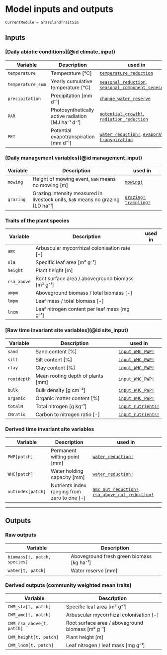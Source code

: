 # Model inputs and outputs

```@meta
CurrentModule = GrasslandTraitSim
```

## Inputs

### [Daily abiotic conditions](@id climate_input)
| Variable          | Description                                       | used in |
| ----------------- | ------------------------------------------------- | ------- |
| `temperature`     | Temperature [°C]                                  | [`temperature_reduction`](@ref) |
| `temperature_sum` | Yearly cumulative temperature [°C]                | [`seasonal_reduction`](@ref), [`seasonal_component_senescence`](@ref)         |
| `precipitation`   | Precipitation [mm d⁻¹]                            | [`change_water_reserve`](@ref) |
| `PAR`             | Photosynthetically active radiation [MJ ha⁻¹ d⁻¹] | [`potential_growth!`](@ref), [`radiation_reduction`](@ref) |
| `PET`             | Potential evapotranspiration [mm d⁻¹]             |[`water_reduction!`](@ref), [`evaporation`](@ref), [`transpiration`](@ref)        |


### [Daily management variables](@id management_input)
| Variable  | Description                                                                     | used in                                                |
| --------- | ------------------------------------------------------------------------------- | ------------------------------------------------------ |
| `mowing`  | Height of mowing event, `NaN` means no mowing [m]                               | [`mowing!`](@ref)                               |
| `grazing` | Grazing intensity measured in livestock units, `NaN` means no grazing [LD ha⁻¹] | [`grazing!`](@ref), [`trampling!`](@ref) |

### Traits of the plant species

| Variable    | Description                                      | used in |
| ----------- | ------------------------------------------------ | ------- |
| `amc`       | Arbuscular mycorrhizal colonisation rate [-]     |         |
| `sla`       | Specific leaf area [m² g⁻¹]                      |         |
| `height`    | Plant height [m]                                 |         |
| `rsa_above` | Root surface area / aboveground biomass [m² g⁻¹] |         |
| `ampm`      | Aboveground biomass / total biomass [-]          |         |
| `lmpm`      | Leaf mass / total biomass [-]                    |         |
| `lncm`      | Leaf nitrogen content per leaf mass [mg g⁻¹]     |         |
    

### [Raw time invariant site variables](@id site_input)

| Variable    | Description                       | used in                   |
| ----------- | --------------------------------- | ------------------------- |
| `sand`      | Sand content [%]                  | [`input_WHC_PWP!`](@ref)   |
| `silt`      | Silt content [%]                  | [`input_WHC_PWP!`](@ref)   |
| `clay`      | Clay content [%]                  | [`input_WHC_PWP!`](@ref)   |
| `rootdepth` | Mean rooting depth of plants [mm] | [`input_WHC_PWP!`](@ref)   |
| `bulk`      | Bulk density [g cm⁻³]             | [`input_WHC_PWP!`](@ref)   |
| `organic`   | Organic matter content [%]        | [`input_WHC_PWP!`](@ref)   |
| `totalN`    | Total nitrogen [g kg⁻¹]           | [`input_nutrients!`](@ref) |
| `CNratio`   | Carbon to nitrogen ratio [-]      | [`input_nutrients!`](@ref) |



### Derived time invariant site variables

| Variable          | Description                                  | used in                                                                   |
| ----------------- | -------------------------------------------- | ------------------------------------------------------------------------- |
| `PWP[patch]`      | Permanent wilting point [mm]                 | [`water_reduction!`](@ref)                                         |
| `WHC[patch]`      | Water holding capacity [mm]                  | [`water_reduction!`](@ref)                                         |
| `nutindex[patch]` | Nutrients index ranging from zero to one [-] | [`amc_nut_reduction!`](@ref), [`rsa_above_nut_reduction!`](@ref) |

---

## Outputs

### Raw outputs
| Variable                     | Description                               |
| ---------------------------- | ----------------------------------------- |
| `biomass[t, patch, species]` | Aboveground fresh green biomass [kg ha⁻¹] |
| `water[t, patch]`            | Water reserve [mm]                        |


### Derived outputs (community weighted mean traits)

| Variable                   | Description                                      |
| -------------------------- | ------------------------------------------------ |
| `CWM_sla[t, patch]`        | Specific leaf area [m² g⁻¹]                      |
| `CWM_amc[t, patch]`        | Arbuscular mycorrhizal colonisation [-]          |
| `CWM_rsa_above[t, patch]` | Root surface area / aboveground biomass [m² g⁻¹] |
| `CWM_height[t, patch]`     | Plant height [m]                                 |
| `CWM_lncm[t, patch]`       | Leaf nitrogen / leaf mass [mg g⁻¹]               |


